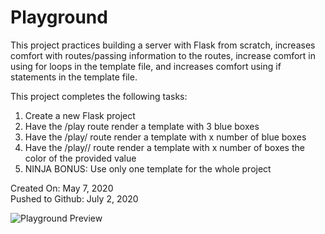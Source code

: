 # Playground

This project practices building a server with Flask from scratch, increases comfort with routes/passing information to the routes, increase comfort in using for loops in the template file, and increases comfort using if statements in the template file.

This project completes the following tasks:

1. Create a new Flask project
2. Have the /play route render a template with 3 blue boxes
3. Have the /play/<x> route render a template with x number of blue boxes
4. Have the /play/<x>/<color> route render a template with x number of boxes the color of the provided value
5. NINJA BONUS: Use only one template for the whole project

Created On: May 7, 2020\
Pushed to Github: July 2, 2020

![Playground Preview](https://user-images.githubusercontent.com/62450912/86511184-2f1aac80-bdbc-11ea-8971-bcd2d98a5e52.png)
